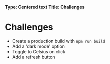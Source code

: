 **Type: Centered text**
**Title: Challenges**

# Challenges
* Create a production build with `npm run build`
* Add a 'dark mode' option
* Toggle to Celsius on click
* Add a refresh button